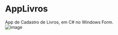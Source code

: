 # AppLivros
App de Cadastro de Livros, em C# no Windows Form.
</br>
![image](https://user-images.githubusercontent.com/78871478/140810410-9894afb3-fb40-472d-b39f-d8640af21cbb.png)
